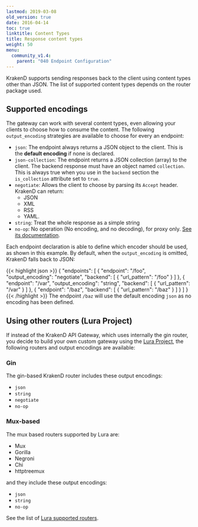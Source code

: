 ```yaml
---
lastmod: 2019-03-08
old_version: true
date: 2016-04-14
toc: true
linktitle: Content Types
title: Response content types
weight: 50
menu:
  community_v1.4:
    parent: "040 Endpoint Configuration"
---
```


KrakenD supports sending responses back to the client using content types other than JSON. The list of supported content types depends on the router package used.

## Supported encodings
The gateway can work with several content types, even allowing your clients to choose how to consume the content. The following `output_encoding` strategies are available to choose for every an endpoint:

- `json`: The endpoint always returns a JSON object to the client. This is the **default encoding** if none is declared.
- `json-collection`: The endpoint returns a JSON collection (array) to the client. The backend response must  have an object named `collection`. This is always true when you use in the `backend` section the `is_collection` attribute set to `true`.
- `negotiate`: Allows the client to choose by parsing its `Accept` header. KrakenD can return:
  - JSON
  - XML
  - RSS
  - YAML.
- `string`: Treat the whole response as a simple string
- `no-op`: No operation (No encoding, and no decoding), for proxy only. [See its documentation](/docs/v1.4/endpoints/no-op/).


Each endpoint declaration is able to define which encoder should be used, as shown in this example. By default, when the `output_encoding` is omitted, KrakenD falls back to JSON:

{{< highlight json >}}
{
	"endpoints": [
    {
      "endpoint": "/foo",
      "output_encoding": "negotiate",
      "backend": [
        {
          "url_pattern": "/foo"
        }
      ]
    },
    {
      "endpoint": "/var",
      "output_encoding": "string",
      "backend": [
        {
          "url_pattern": "/var"
        }
      ]
    },
    {
      "endpoint": "/baz",
      "backend": [
        {
          "url_pattern": "/baz"
        }
      ]
    }
  ]
}
{{< /highlight >}}
The endpoint `/baz` will use the default encoding `json` as no encoding has been defined.

## Using other routers (Lura Project)
If instead of the KrakenD API Gateway, which uses internally the gin router, you decide to build your own custom gateway using the [Lura Project](https://luraproject.org), the following routers and output encodings are available:

### Gin
The gin-based KrakenD router includes these output encodings:

- `json`
- `string`
- `negotiate`
- `no-op`

### Mux-based
The mux based routers supported by Lura are:

- Mux
- Gorilla
- Negroni
- Chi
- httptreemux

and they include these output encodings:

- `json`
- `string`
- `no-op`

See the list of [Lura supported routers](https://github.com/luraproject/lura/tree/master/router).
